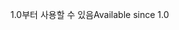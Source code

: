 <span data-ttu-id="851fe-101">1.0부터 사용할 수 있음</span><span class="sxs-lookup"><span data-stu-id="851fe-101">Available since 1.0</span></span>
